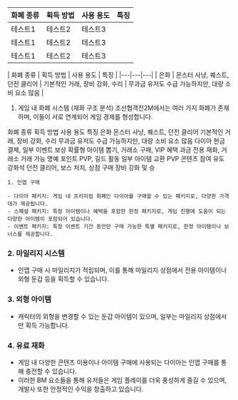| 화폐 종류 | 획득 방법 | 사용 용도 | 특징 |
|------|---|---|---|
|테스트1|테스트2|테스트3|
|테스트1|테스트2|테스트3|
|테스트1|테스트2|테스트3|













| 화폐 종류 | 획득 방법 | 사용 용도 | 특징 |
|---|---|---|
| 은화 | 몬스터 사냥, 퀘스트, 던전 클리어 | 기본적인 거래, 장비 강화, 수리 | 무과금 유저도 수급 가능하지만, 대량 소비 요소 많음 |



1. 게임 내 화폐 시스템 (재화 구조 분석)
조선협객전2M에서는 여러 가지 화폐가 존재하며, 이들이 서로 연계되어 게임 경제를 형성합니다.

화폐 종류	획득 방법	사용 용도	특징
은화	몬스터 사냥, 퀘스트, 던전 클리어	기본적인 거래, 장비 강화, 수리	무과금 유저도 수급 가능하지만, 대량 소비 요소 많음
다이아	현금 결제, 일부 이벤트 보상	확률형 아이템 뽑기, 거래소 구매, VIP 혜택	과금 전용 재화, 거래소 거래 가능
명예 포인트	PVP, 길드 활동	일부 아이템 교환	PVP 콘텐츠 참여 유도
강화석	던전 클리어, 보스 처치, 상점 구매	장비 강화 및 승










```plaintext
1. 인앱 구매

- 다이아 패키지: 게임 내 프리미엄 화폐인 다이아를 구매할 수 있는 패키지로, 다양한 가격대가 제공됩니다.
- 스페셜 패키지: 특정 아이템이나 혜택을 포함한 한정 패키지로, 게임 진행에 도움이 되는 다양한 아이템이 포함되어 있습니다.
- 이벤트 패키지: 특정 이벤트 기간 동안만 구매 가능한 특별 패키지로, 한정 아이템이나 보너스를 제공합니다.
```
  
### 2. 마일리지 시스템
- 인앱 구매 시 마일리지가 적립되며, 이를 통해 마일리지 상점에서 전용 아이템이나 외형 둔갑 등을 획득할 수 있습니다.

### 3. 외형 아이템

- 캐릭터의 외형을 변경할 수 있는 둔갑 아이템이 있으며, 일부는 마일리지 상점에서만 획득 가능합니다.

### 4. 유료 재화

- 게임 내 다양한 콘텐츠 이용이나 아이템 구매에 사용되는 다이아는 인앱 구매를 통해 충전할 수 있습니다.
- 이러한 BM 요소들을 통해 유저들은 게임 플레이를 더욱 풍성하게 즐길 수 있으며, 개발사 또한 안정적인 수익을 창출하고 있습니다.
